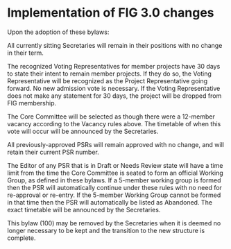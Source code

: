 # Implementation of FIG 3.0 changes

Upon the adoption of these bylaws:

All currently sitting Secretaries will remain in their positions with no change in their term.

The recognized Voting Representatives for member projects have 30 days to state their intent to remain member projects. If they do so, the Voting Representative will be recognized as the Project Representative going forward. No new admission vote is necessary. If the Voting Representative does not make any statement for 30 days, the project will be dropped from FIG membership.

The Core Committee will be selected as though there were a 12-member vacancy according to the Vacancy rules above. The timetable of when this vote will occur will be announced by the Secretaries.

All previously-approved PSRs will remain approved with no change, and will retain their current PSR number.

The Editor of any PSR that is in Draft or Needs Review state will have a time limit from the time the Core Committee is seated to form an official Working Group, as defined in these bylaws. If a 5-member working group is formed then the PSR will automatically continue under these rules with no need for re-approval or re-entry. If the 5-member Working Group cannot be formed in that time then the PSR will automatically be listed as Abandoned. The exact timetable will be announced by the Secretaries.

This bylaw (100) may be removed by the Secretaries when it is deemed no longer necessary to be kept and the transition to the new structure is complete.

<!-- ready: no -->
<!-- revision: e9096be7bf0d1f8fe540499ac3713cf27765930d -->